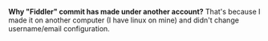**Why "Fiddler" commit has made under another account?**
That's because I made it on another computer (I have linux on mine) and didn't change username/email configuration.